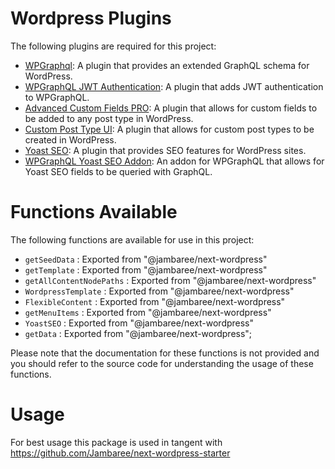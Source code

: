 # Wordpress Plugins

The following plugins are required for this project:

- [WPGraphql](https://wordpress.org/plugins/wp-graphql/): A plugin that provides an extended GraphQL schema for WordPress.
- [WPGraphQL JWT Authentication](https://github.com/wp-graphql/wp-graphql-jwt-authentication): A plugin that adds JWT authentication to WPGraphQL.
- [Advanced Custom Fields PRO](https://www.advancedcustomfields.com/pro/): A plugin that allows for custom fields to be added to any post type in WordPress.
- [Custom Post Type UI](https://wordpress.org/plugins/custom-post-type-ui/): A plugin that allows for custom post types to be created in WordPress.
- [Yoast SEO](https://wordpress.org/plugins/wordpress-seo/): A plugin that provides SEO features for WordPress sites.
- [WPGraphQL Yoast SEO Addon](https://wordpress.org/plugins/add-wpgraphql-seo/): An addon for WPGraphQL that allows for Yoast SEO fields to be queried with GraphQL.

# Functions Available

The following functions are available for use in this project:

- `getSeedData` : Exported from "@jambaree/next-wordpress"
- `getTemplate` : Exported from "@jambaree/next-wordpress"
- `getAllContentNodePaths` : Exported from "@jambaree/next-wordpress"
- `WordpressTemplate` : Exported from "@jambaree/next-wordpress"
- `FlexibleContent` : Exported from "@jambaree/next-wordpress"
- `getMenuItems` : Exported from "@jambaree/next-wordpress"
- `YoastSEO` : Exported from "@jambaree/next-wordpress"
- `getData` : Exported from "@jambaree/next-wordpress";

Please note that the documentation for these functions is not provided and you should refer to the source code for understanding the usage of these functions.

# Usage

For best usage this package is used in tangent with https://github.com/Jambaree/next-wordpress-starter
